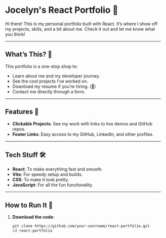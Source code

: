 # Jocelyn's React Portfolio 🚀

Hi there! This is my personal portfolio built with React. It’s where I show off my projects, skills, and a bit about me. Check it out and let me know what you think!

---

## What’s This? 🤔

This portfolio is a one-stop shop to:
- Learn about me and my developer journey.
- See the cool projects I’ve worked on.
- Download my resume if you’re hiring. (👀)
- Contact me directly through a form.

---

## Features 🎉
- **Clickable Projects**: See my work with links to live demos and GitHub repos.
- **Footer Links**: Easy access to my GitHub, LinkedIn, and other profiles.

---

## Tech Stuff 🛠️

- **React**: To make everything fast and smooth.
- **Vite**: For speedy setup and builds.
- **CSS**: To make it look pretty.
- **JavaScript**: For all the fun functionality.

---

## How to Run It 🏃

1. **Download the code**:  
   ```bash
   git clone https://github.com/your-username/react-portfolio.git
   cd react-portfolio

